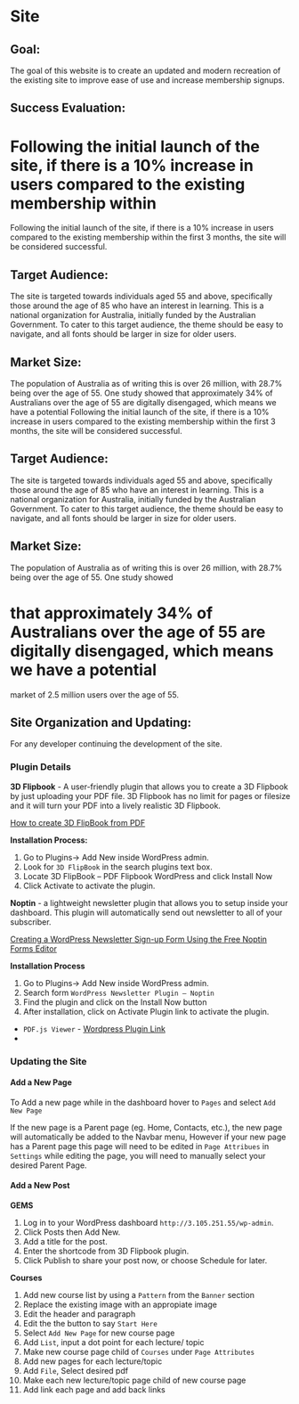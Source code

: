 # Site

## Goal:

The goal of this website is to create an updated and modern recreation of the existing site to improve ease of use and
increase membership signups.

## Success Evaluation:

Following the initial launch of the site, if there is a 10% increase in users compared to the existing membership within
=======
Following the initial launch of the site, if there is a 10% increase in users compared to the existing membership within
the first 3 months, the site will be considered successful.
## Target Audience:
The site is targeted towards individuals aged 55 and above, specifically those around the age of 85 who have an interest
in learning. This is a national organization for Australia, initially funded by the Australian Government. To cater to
this target audience, the theme should be easy to navigate, and all fonts should be larger in size for older users.
## Market Size:
The population of Australia as of writing this is over 26 million, with 28.7% being over the age of 55. One study showed
that approximately 34% of Australians over the age of 55 are digitally disengaged, which means we have a potential
Following the initial launch of the site, if there is a 10% increase in users compared to the existing membership within 
the first 3 months, the site will be considered successful.

## Target Audience:

The site is targeted towards individuals aged 55 and above, specifically those around the age of 85 who have an interest
in learning. This is a national organization for Australia, initially funded by the Australian Government. To cater to
this target audience, the theme should be easy to navigate, and all fonts should be larger in size for older users.

## Market Size:

The population of Australia as of writing this is over 26 million, with 28.7% being over the age of 55. One study showed

that approximately 34% of Australians over the age of 55 are digitally disengaged, which means we have a potential
=======
market of 2.5 million users over the age of 55.

## Site Organization and Updating:

For any developer continuing the development of the site.

### Plugin Details

**3D Flipbook** - A user-friendly plugin that allows you to create a 3D Flipbook by just uploading your PDF file. 3D Flipbook has no limit for pages or filesize and it will turn your PDF into a lively realistic 3D Flipbook.

[How to create 3D FlipBook from PDF](https://www.youtube.com/watch?v=COueCeQpeB4)

**Installation Process:**

1. Go to Plugins-> Add New inside WordPress admin.
2. Look for `3D FlipBook` in the search plugins text box.
3. Locate 3D FlipBook – PDF Flipbook WordPress and click Install Now
4. Click Activate to activate the plugin.

**Noptin** - a lightweight newsletter plugin that allows you to setup inside your dashboard. This plugin will automatically send out newsletter to all of your subscriber.

[Creating a WordPress Newsletter Sign-up Form Using the Free Noptin Forms Editor](https://www.youtube.com/watch?v=Uyah658bPUs)

**Installation Process**

1. Go to Plugins-> Add New inside WordPress admin.
2. Search form `WordPress Newsletter Plugin – Noptin`
3. Find the plugin and click on the Install Now button
4. After installation, click on Activate Plugin link to activate the plugin.

- `PDF.js Viewer` - [Wordpress Plugin Link](https://wordpress.org/plugins/pdfjs-viewer-shortcode/)
- 
### Updating the Site
#### Add a New Page
To Add a new page while in the dashboard hover to `Pages` and select `Add New Page`

If the new page is a Parent page (eg. Home, Contacts, etc.), the new page will automatically be added to the Navbar menu,
However if your new page has a Parent page this page will need to be edited in `Page Attribues` in `Settings` while
editing the page, you will need to manually select your desired Parent Page.

#### Add a New Post 
__GEMS__

1. Log in to your WordPress dashboard `http://3.105.251.55/wp-admin`.
2. Click Posts then Add New.
3. Add a title for the post.
4. Enter the shortcode from 3D Flipbook plugin.
5. Click Publish to share your post now, or choose Schedule for later.

__Courses__

1. Add new course list by using a `Pattern` from the `Banner` section
2. Replace the existing image with an appropiate image
3. Edit the header and paragraph
4. Edit the the button to say `Start Here`
5. Select `Add New Page` for new course page
6. Add `List`, input a dot point for each lecture/ topic
7. Make new course page child of `Courses` under `Page Attributes`
8. Add new pages for each lecture/topic
9. Add `File`, Select desired pdf
10. Make each new lecture/topic page child of new course page
11. Add link each page and add back links

